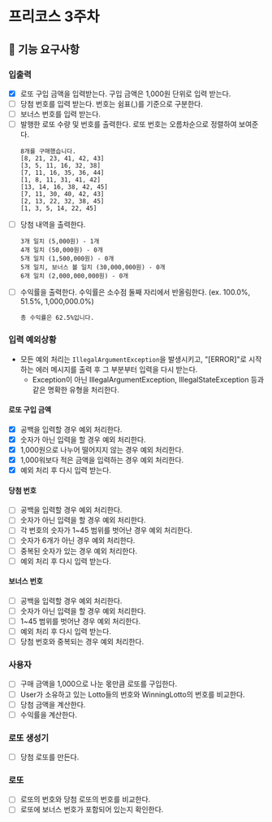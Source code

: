 # 프리코스 3주차

## 🚀 기능 요구사항

### 입출력

- [x] 로또 구입 금액을 입력받는다. 구입 금액은 1,000원 단위로 입력 받는다.
- [ ] 당첨 번호를 입력 받는다. 번호는 쉼표(,)를 기준으로 구분한다.
- [ ] 보너스 번호를 입력 받는다.
- [ ] 발행한 로또 수량 및 번호를 출력한다. 로또 번호는 오름차순으로 정렬하여 보여준다.
  ```
  8개를 구매했습니다.
  [8, 21, 23, 41, 42, 43]
  [3, 5, 11, 16, 32, 38]
  [7, 11, 16, 35, 36, 44]
  [1, 8, 11, 31, 41, 42]
  [13, 14, 16, 38, 42, 45]
  [7, 11, 30, 40, 42, 43]
  [2, 13, 22, 32, 38, 45]
  [1, 3, 5, 14, 22, 45]
  ```
- [ ] 당첨 내역을 출력한다.
  ```
  3개 일치 (5,000원) - 1개
  4개 일치 (50,000원) - 0개
  5개 일치 (1,500,000원) - 0개
  5개 일치, 보너스 볼 일치 (30,000,000원) - 0개
  6개 일치 (2,000,000,000원) - 0개
  ```
- [ ] 수익률을 출력한다. 수익률은 소수점 둘째 자리에서 반올림한다. (ex. 100.0%, 51.5%, 1,000,000.0%)
  ```
  총 수익률은 62.5%입니다.
  ```

### 입력 예외상황

- 모든 예외 처리는 `IllegalArgumentException`을 발생시키고, "[ERROR]"로 시작하는 에러 메시지를 출력 후 그 부분부터 입력을 다시 받는다.
    - Exception이 아닌 IllegalArgumentException, IllegalStateException 등과 같은 명확한 유형을 처리한다.

#### 로또 구입 금액

- [x] 공백을 입력할 경우 예외 처리한다.
- [x] 숫자가 아닌 입력을 할 경우 예외 처리한다.
- [x] 1,000원으로 나누어 떨어지지 않는 경우 예외 처리한다.
- [x] 1,000워보다 적은 금액을 입력하는 경우 예외 처리한다.
- [x] 예외 처리 후 다시 입력 받는다.

#### 당첨 번호

- [ ] 공백을 입력할 경우 예외 처리한다.
- [ ] 숫자가 아닌 입력을 할 경우 예외 처리한다.
- [ ] 각 번호의 숫자가 1~45 범위를 벗어난 경우 예외 처리한다.
- [ ] 숫자가 6개가 아닌 경우 예외 처리한다.
- [ ] 중복된 숫자가 있는 경우 예외 처리한다.
- [ ] 예외 처리 후 다시 입력 받는다.

#### 보너스 번호

- [ ] 공백을 입력할 경우 예외 처리한다.
- [ ] 숫자가 아닌 입력을 할 경우 예외 처리한다.
- [ ] 1~45 범위를 벗어난 경우 예외 처리한다.
- [ ] 예외 처리 후 다시 입력 받는다.
- [ ] 당첨 번호와 중복되는 경우 예외 처리한다.

### 사용자

- [ ] 구매 금액을 1,000으로 나눈 몫만큼 로또를 구입한다.
- [ ] User가 소유하고 있는 Lotto들의 번호와 WinningLotto의 번호를 비교한다.
- [ ] 당첨 금액을 계산한다.
- [ ] 수익률을 계산한다.

### 로또 생성기

- [ ] 당첨 로또를 만든다.

### 로또

- [ ] 로또의 번호와 당첨 로또의 번호를 비교한다.
- [ ] 로또에 보너스 번호가 포함되어 있는지 확인한다.